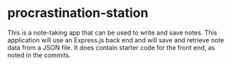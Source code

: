 # procrastination-station
This is a note-taking app that can be used to write and save notes. This application will use an Express.js back end and will save and retrieve note data from a JSON file.  It does contain starter code for the front end, as noted in the commits.

